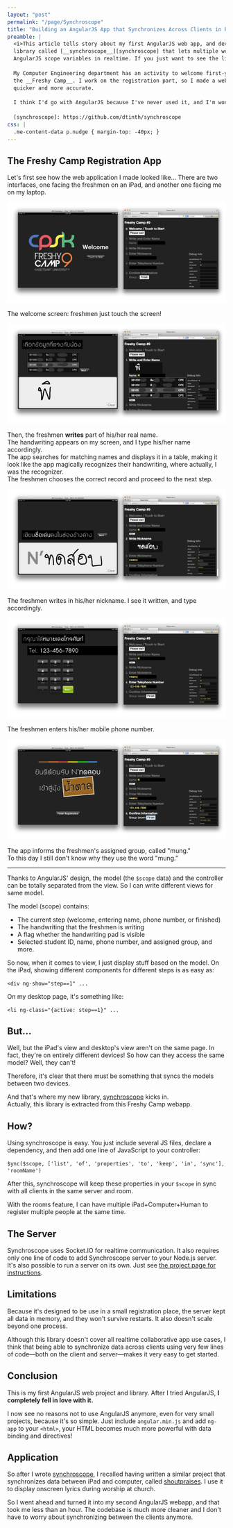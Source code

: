 ```yaml
---
layout: "post"
permalink: "/page/Synchroscope"
title: "Building an AngularJS App that Synchronizes Across Clients in Realtime with Synchroscope"
preamble: |
  <i>This article tells story about my first AngularJS web app, and development of my first AngularJS
  library called [__synchroscope__][synchroscope] that lets multiple web clients to synchronize
  AngularJS scope variables in realtime. If you just want to see the library, please see the [GitHub project][synchroscope].</i>
  
  My Computer Engineering department has an activity to welcome first-year students every year,
  the __Freshy Camp__. I work on the registration part, so I made a web app to make the registration process
  quicker and more accurate.
  
  I think I'd go with AngularJS because I've never used it, and I'm wondering why everyone loves it.
  
  [synchroscope]: https://github.com/dtinth/synchroscope
css: |
  .me-content-data p.nudge { margin-top: -40px; }
---
```









The Freshy Camp Registration App
---

Let's first see how the web application I made looked like...
There are two interfaces, one facing the freshmen on an iPad, and another one facing me on my laptop.

<p class="image"><img src="/images/Synchroscope-Freshy-Step0.png" alt="screenshot"></p>
<p class="nudge caption">The welcome screen: freshmen just touch the screen!</p>
<p class="image"><img src="/images/Synchroscope-Freshy-Step1.png" alt="screenshot"></p>
<p class="nudge caption">Then, the freshmen <strong>writes</strong> part of his/her real name.
<br>The handwriting appears on my screen, and I type his/her name accordingly.
<br>The app searches for matching names and displays it in a table, making it look
like the app magically recognizes their handwriting, where actually, I was the recognizer.
<br>The freshmen chooses the correct record and proceed to the next step.</p>
<p class="image"><img src="/images/Synchroscope-Freshy-Step2.png" alt="screenshot"></p>
<p class="nudge caption">The freshmen writes in his/her nickname.
I see it written, and type accordingly.</p>
<p class="image"><img src="/images/Synchroscope-Freshy-Step4.png" alt="screenshot"></p>
<p class="nudge caption">The freshmen enters his/her mobile phone number.</p>
<p class="image"><img src="/images/Synchroscope-Freshy-Step5.png" alt="screenshot"></p>
<p class="nudge caption">The app informs the freshmen's assigned group, called "mung."
<br>To this day I still don't know why they use the word "mung."</p>

---

Thanks to AngularJS' design, the model (the `$scope` data) and the controller can be totally
separated from the view. So I can write different views for same model.

The model (scope) contains:

* The current step (welcome, entering name, phone number, or finished)
* The handwriting that the freshmen is writing
* A flag whether the handwriting pad is visible
* Selected student ID, name, phone number, and assigned group, and more.

So now, when it comes to view, I just display stuff based on the model.
On the iPad, showing different components for different steps is as easy as:

    <div ng-show="step==1" ...

On my desktop page, it's something like:

    <li ng-class="{active: step==1}" ...

But...
------

Well, but the iPad's view and desktop's view aren't on the same page.
In fact, they're on entirely different devices! So how can they access the same model?
Well, they can't!

Therefore, it's clear that there must be something that syncs the models between two devices.

And that's where my new library, [synchroscope][] kicks in.<br>Actually, this library is extracted from this Freshy Camp webapp.


How?
----

Using synchroscope is easy. You just include several JS files, declare a dependency, and then add one line of JavaScript to your controller:

    $ync($scope, ['list', 'of', 'properties', 'to', 'keep', 'in', 'sync'], 'roomName')

After this, synchroscope will keep these properties in your `$scope` in sync with all clients in the same server and room.

With the rooms feature, I can have multiple iPad+Computer+Human to register multiple people at the same time.



The Server
----------

Synchroscope uses Socket.IO for realtime communication.
It also requires only one line of code to add Synchroscope server to your Node.js server.
It's also possible to run a server on its own. Just see [the project page for instructions][synchroscope].




Limitations
-----------

Because it's designed to be use in a small registration place, the server kept all data in memory, and they won't survive restarts.
It also doesn't scale beyond one process.

Although this library doesn't cover all realtime collaborative app use cases,
I think that being able to synchronize data across clients
using very few lines of code—both on the client and server—makes it very easy to get started.



Conclusion
----------

This is my first AngularJS web project and library.
After I tried AngularJS, __I completely fell in love with it.__

I now see no reasons not to use AngularJS anymore, even for very small projects,
because it's so simple. Just include `angular.min.js` and add `ng-app` to your `<html>`,
your HTML becomes much more powerful with data binding and directives!




Application
-----------

So after I wrote [synchroscope][], I recalled having written a similar project that synchronizes data between
iPad and computer, called [shoutpraises][]. I use it to display onscreen lyrics during worship at church.

So I went ahead and turned it into my second AngularJS webapp, and that took me less than an hour.
The codebase is much more cleaner and I don't have to worry about synchronizing between the clients anymore.












[synchroscope]: https://github.com/dtinth/synchroscope
[shoutpraises]: https://github.com/dtinth/shoutpraises

